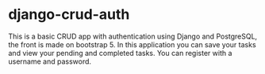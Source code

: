 # django-crud-auth
This is a basic CRUD app with authentication using Django and PostgreSQL, the front is made on bootstrap 5.
In this application you can save your tasks and view your pending and completed tasks. You can register with a username and password.
